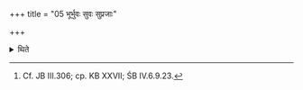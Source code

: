 +++
title = "05 भूर्भुवः सुवः सुप्रजाः"

+++

<details><summary>थिते</summary>

5. (Therefore one may choose many things. (A sacred text) prescribes this (with the formula) bhur bhuvah suvaḥ....[^1]  

[^1]: Cf. JB III.306; cp. KB XXVII; ŚB IV.6.9.23.  

</details>
